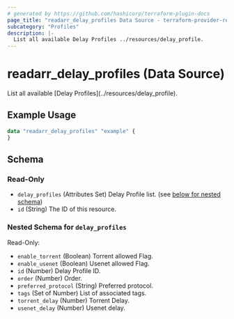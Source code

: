 ```yaml
---
# generated by https://github.com/hashicorp/terraform-plugin-docs
page_title: "readarr_delay_profiles Data Source - terraform-provider-readarr"
subcategory: "Profiles"
description: |-
  List all available Delay Profiles ../resources/delay_profile.
---
```


# readarr_delay_profiles (Data Source)

<!-- subcategory:Profiles -->List all available [Delay Profiles](../resources/delay_profile).

## Example Usage

```terraform
data "readarr_delay_profiles" "example" {
}
```

<!-- schema generated by tfplugindocs -->
## Schema

### Read-Only

- `delay_profiles` (Attributes Set) Delay Profile list. (see [below for nested schema](#nestedatt--delay_profiles))
- `id` (String) The ID of this resource.

<a id="nestedatt--delay_profiles"></a>
### Nested Schema for `delay_profiles`

Read-Only:

- `enable_torrent` (Boolean) Torrent allowed Flag.
- `enable_usenet` (Boolean) Usenet allowed Flag.
- `id` (Number) Delay Profile ID.
- `order` (Number) Order.
- `preferred_protocol` (String) Preferred protocol.
- `tags` (Set of Number) List of associated tags.
- `torrent_delay` (Number) Torrent Delay.
- `usenet_delay` (Number) Usenet delay.


